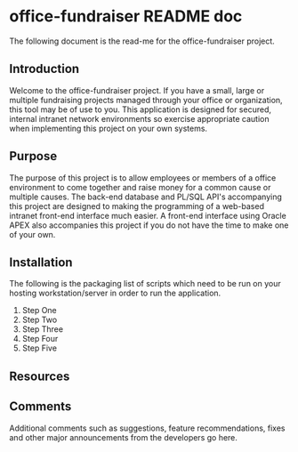 # office-fundraiser README doc #
The following document is the read-me for the office-fundraiser project.

## Introduction ##

Welcome to the office-fundraiser project. If you have a small, large or multiple fundraising projects managed through your office or organization, this tool may be of use to you. This application is designed for secured, internal intranet network environments so exercise appropriate caution when implementing this project on your own systems.

## Purpose ##

The purpose of this project is to allow employees or members of a office environment to come together and raise money for a common cause or multiple causes. The back-end database and PL/SQL API's accompanying this project are designed to making the programming of a web-based intranet front-end interface much easier. A front-end interface using Oracle APEX also accompanies this project if you do not have the time to make one of your own.

## Installation ##

The following is the packaging list of scripts which need to be run on your hosting workstation/server in order to run the application.

1. Step One
1. Step Two
1. Step Three
1. Step Four
1. Step Five

## Resources ##



## Comments ##

Additional comments such as suggestions, feature recommendations, fixes and other major announcements from the developers go here.
